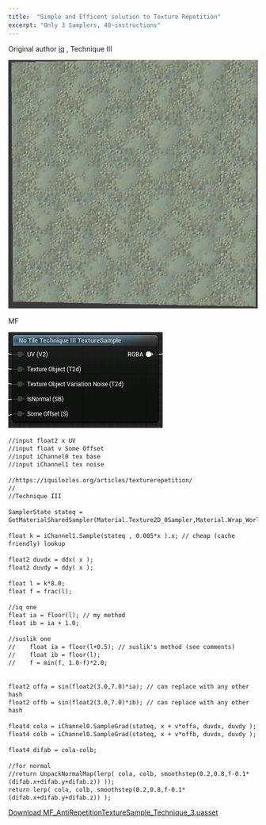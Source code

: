 ```yaml
---
title:  "Simple and Efficent solution to Texture Repetition"
excerpt: "Only 3 Samplers, 40~instructions"
--- 
```


Original author 
[iq](https://iquilezles.org/articles/texturerepetition/)
, Technique III


![IqNoTile](/assets/IqNoTile.png)

MF

![iqNoTileNode](/assets/IqNoTileNode.png)


```hlsl
//input float2 x UV
//input float v Some Offset
//input iChannel0 tex base
//input iChannel1 tex noise

//https://iquilezles.org/articles/texturerepetition/
//
//Technique III

SamplerState stateq = GetMaterialSharedSampler(Material.Texture2D_0Sampler,Material.Wrap_WorldGroupSettings);

float k = iChannel1.Sample(stateq , 0.005*x ).x; // cheap (cache friendly) lookup
    
float2 duvdx = ddx( x );
float2 duvdy = ddy( x );
    
float l = k*8.0;
float f = frac(l);

//iq one
float ia = floor(l); // my method
float ib = ia + 1.0;

//suslik one
//    float ia = floor(l+0.5); // suslik's method (see comments)
//    float ib = floor(l);
//    f = min(f, 1.0-f)*2.0;
  

float2 offa = sin(float2(3.0,7.0)*ia); // can replace with any other hash
float2 offb = sin(float2(3.0,7.0)*ib); // can replace with any other hash

float4 cola = iChannel0.SampleGrad(stateq, x + v*offa, duvdx, duvdy );
float4 colb = iChannel0.SampleGrad(stateq, x + v*offb, duvdx, duvdy );
    
float4 difab = cola-colb;

//for normal
//return UnpackNormalMap(lerp( cola, colb, smoothstep(0.2,0.8,f-0.1*(difab.x+difab.y+difab.z)) ));
return lerp( cola, colb, smoothstep(0.2,0.8,f-0.1*(difab.x+difab.y+difab.z)) );
```

[Download MF_AntiRepetitionTextureSample_Technique_3.uasset](/assets/MF_AntiRepetitionTextureSample_Technique_3.uasset)